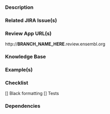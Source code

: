 ### Description
<!--
_Using one or more sentences, describe the proposed changes and the reason for making them._
-->

### Related JIRA Issue(s)
<!--_Please provide the URL(s) for any JIRA issues related to this PR._-->

### Review App URL(s) 
http://__BRANCH_NAME_HERE__.review.ensembl.org

### Knowledge Base
<!--
_If the PR introduces new concept, then provide link(s) to the Knowledge base ( Documentation, Blog etc )_
-->

### Example(s)
<!--
_Any details that will help reviewers to review the PR, such as  (but not limited to ) expected request/response, instruction for viewing the changes via the web client, or any other relevant information._
-->

### Checklist

[] Black formatting
[] Tests

### Dependencies 
<!--
_Does it need anything else before the PR gets merged. May be data update, k8s config update, PR in another repository_
-->

